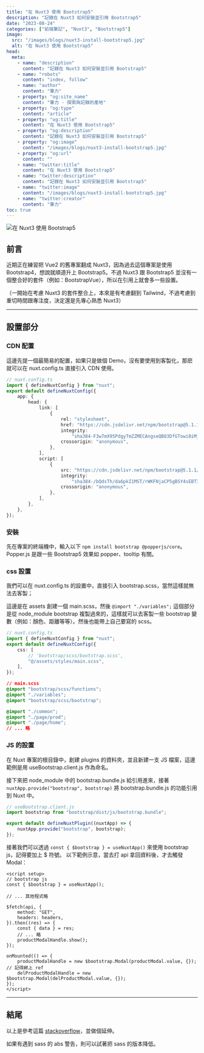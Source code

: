 ```yaml
---
title: "在 Nuxt3 使用 Bootstrap5"
description: "記錄在 Nuxt3 如何安裝並引用 Bootstrap5"
date: "2023-08-24"
categories: ["前端筆記", "Nuxt3", "Bootstrap5"]
image:
  src: "/images/blogs/nuxt3-install-bootstrap5.jpg"
  alt: "在 Nuxt3 使用 Bootstrap5"
head:
  meta:
    - name: "description"
      content: "記錄在 Nuxt3 如何安裝並引用 Bootstrap5"
    - name: "robots"
      content: "index, follow"
    - name: "author"
      content: "筆力"
    - property: "og:site_name"
      content: "筆力 - 探索與記錄的產地"
    - property: "og:type"
      content: "article"
    - property: "og:title"
      content: "在 Nuxt3 使用 Bootstrap5"
    - property: "og:description"
      content: "記錄在 Nuxt3 如何安裝並引用 Bootstrap5"
    - property: "og:image"
      content: "/images/blogs/nuxt3-install-bootstrap5.jpg"
    - property: "og:url"
      content: ""
    - name: "twitter:title"
      content: "在 Nuxt3 使用 Bootstrap5"
    - name: "twitter:description"
      content: "記錄在 Nuxt3 如何安裝並引用 Bootstrap5"
    - name: "twitter:image"
      content: "/images/blogs/nuxt3-install-bootstrap5.jpg"
    - name: "twitter:creator"
      content: "筆力"
toc: true
---
```


![在 Nuxt3 使用 Bootstrap5](/images/blogs/nuxt3-install-bootstrap5.jpg)

## 前言

近期正在練習把 Vue2 的舊專案翻成 Nuxt3，因為過去這個專案是使用 Bootstrap4，想說就順道升上 Bootstrap5。不過 Nuxt3 跟 Bootstrap5 並沒有一個整合好的套件（例如：BootstrapVue），所以在引用上就會多一些設置。

（一開始在考慮 Nuxt3 的套件整合上，本來是有考慮翻到 Tailwind，不過考慮到重切時間跟專注度，決定還是先專心熟悉 Nuxt3）

---

## 設置部分

### CDN 配置

這邊先提一個最簡易的配置，如果只是做個 Demo，沒有要使用到客製化，那麽就可以在 nuxt.config.ts 直接引入 CDN 使用。

```ts
// nuxt.config.ts
import { defineNuxtConfig } from "nuxt";
export default defineNuxtConfig({
	app: {
		head: {
			link: [
				{
					rel: "stylesheet",
					href: "https://cdn.jsdelivr.net/npm/bootstrap@5.1.1/dist/css/bootstrap.min.css",
					integrity:
						"sha384-F3w7mX95PdgyTmZZMECAngseQB83DfGTowi0iMjiWaeVhAn4FJkqJByhZMI3AhiU",
					crossorigin: "anonymous",
				},
			],
			script: [
				{
					src: "https://cdn.jsdelivr.net/npm/bootstrap@5.1.1/dist/js/bootstrap.bundle.min.js",
					integrity:
						"sha384-/bQdsTh/da6pkI1MST/rWKFNjaCP5gBSY4sEBT38Q/9RBh9AH40zEOg7Hlq2THRZ",
					crossorigin: "anonymous",
				},
			],
		},
	},
});
```

### 安裝

先在專案的終端機中，輸入以下 `npm install bootstrap @popperjs/core`。Popper.js 是跟一些 Bootstrap5 效果如 popper、tooltip 有關。

### css 設置

我們可以在 nuxt.config.ts 的設置中，直接引入 bootstrap.scss，當然這樣就無法去客製；

這邊是在 assets 創建一個 main.scss，然後 `@import "./variables";` 這個部分是從 node_module bootstrap 複製過來的，這樣就可以去客製一些 bootstrap 變數（例如：顏色、距離等等）。然後也能帶上自己要寫的 scss。

```ts
// nuxt.config.ts
import { defineNuxtConfig } from "nuxt";
export default defineNuxtConfig({
	css: [
		// 'bootstrap/scss/bootstrap.scss',
		"@/assets/styles/main.scss",
	],
});
```

```css
// main.scss
@import "bootstrap/scss/functions";
@import "./variables";
@import "bootstrap/scss/bootstrap";

@import "./common";
@import "./page/prod";
@import "./page/home";
// ... 略
```

### JS 的設置

在 Nuxt 專案的根目錄中，創建 plugins 的資料夾，並且新建一支 JS 檔案，這邊範例是用 useBootstrap.client.js 作為命名。

接下來把 node_module 中的 bootstrap.bundle.js 給引用進來，接著 `nuxtApp.provide("bootstrap", bootstrap)` 將 bootstrap.bundle.js 的功能引用到 Nuxt 中。

```js
// useBootstrap.client.js
import bootstrap from "bootstrap/dist/js/bootstrap.bundle";

export default defineNuxtPlugin((nuxtApp) => {
	nuxtApp.provide("bootstrap", bootstrap);
});
```

接著我們可以透過 `const { $bootstrap } = useNuxtApp()` 來使用 bootstrap js，記得要加上 $ 符號。
以下範例示意，當去打 api 拿回資料後，才去觸發 Modal：

```vue
<script setup>
// bootstrap js
const { $bootstrap } = useNuxtApp();

// ... 其他程式略

$fetch(api, {
	method: "GET",
	headers: headers,
}).then((res) => {
	const { data } = res;
	// ... 略
	productModalHandle.show();
});

onMounted(() => {
	productModalHandle = new $bootstrap.Modal(productModal.value, {}); // 記得綁上 ref
	delProductModalHandle = new $bootstrap.Modal(delProductModal.value, {});
});
</script>
```

---

## 結尾

以上是參考這篇 [stackoverflow](https://stackoverflow.com/questions/71795143/how-to-use-bootstrap5-with-vite-and-nuxt3)，並做個延伸。

如果有遇到 sass 的 abs 警告，則可以試著把 sass 的版本降低。
